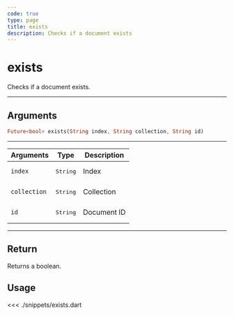 ```yaml
---
code: true
type: page
title: exists
description: Checks if a document exists
---
```


# exists

Checks if a document exists.

---

## Arguments

```dart
Future<bool> exists(String index, String collection, String id)
```

---

| Arguments          | Type                                         | Description                       |
| ------------------ | -------------------------------------------- | --------------------------------- |
| `index`            | <pre>String</pre>                            | Index                             |
| `collection`       | <pre>String</pre>                            | Collection                        |
| `id      `         | <pre>String</pre>                            | Document ID |


---

## Return

Returns a boolean.

## Usage

<<< ./snippets/exists.dart